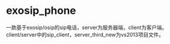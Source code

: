 # exosip_phone
一款基于exosip/osip的sip电话，server为服务器端，client为客户端。client/server中的sip_client，server_third_new为vs2013项目文件。
